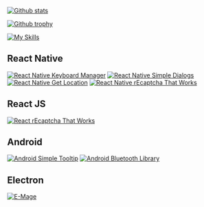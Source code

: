 [![Github stats](https://github-readme-stats.vercel.app/api?username=douglasjunior&count_private=true&show_icons=true&theme=darcula&include_all_commits=true)](https://github.com/douglasjunior)

[![Github trophy](
https://github-profile-trophy.vercel.app/?username=douglasjunior&theme=onedark)](https://github.com/douglasjunior)

[![My Skills](https://skillicons.dev/icons?i=react,nodejs,javascript,typescript,css,html,swift,java,kotlin,webpack,jenkins,androidstudio,electron,jest,nextjs,prisma,graphql,redux,sass,linux,docker,mongodb,mysql,postgres,github)](https://skillicons.dev)

## React Native

[![React Native Keyboard Manager](https://github-readme-stats.vercel.app/api/pin/?username=douglasjunior&repo=react-native-keyboard-manager&theme=darcula)](https://github.com/douglasjunior/react-native-keyboard-manager)
[![React Native Simple Dialogs](https://github-readme-stats.vercel.app/api/pin/?username=douglasjunior&repo=react-native-simple-dialogs&theme=darcula)](https://github.com/douglasjunior/react-native-simple-dialogs)
[![React Native Get Location](https://github-readme-stats.vercel.app/api/pin/?username=douglasjunior&repo=react-native-get-location&theme=darcula)](https://github.com/douglasjunior/react-native-get-location)
[![React Native rEcaptcha That Works](https://github-readme-stats.vercel.app/api/pin/?username=douglasjunior&repo=react-native-recaptcha-that-works&theme=darcula)](https://github.com/douglasjunior/react-native-recaptcha-that-works)

## React JS

[![React rEcaptcha That Works](https://github-readme-stats.vercel.app/api/pin/?username=douglasjunior&repo=react-recaptcha-that-works&theme=darcula)](https://github.com/douglasjunior/react-recaptcha-that-works)

## Android

[![Android Simple Tooltip](https://github-readme-stats.vercel.app/api/pin/?username=douglasjunior&repo=android-simple-tooltip&theme=darcula)](https://github.com/douglasjunior/android-simple-tooltip)
[![Android Bluetooth Library](https://github-readme-stats.vercel.app/api/pin/?username=douglasjunior&repo=AndroidBluetoothLibrary&theme=darcula)](https://github.com/douglasjunior/AndroidBluetoothLibrary)

## Electron

[![E-Mage](https://github-readme-stats.vercel.app/api/pin/?username=douglasjunior&repo=emage&theme=darcula)](https://emage.js.org)
